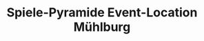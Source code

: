 ---
title: "Spiele-Pyramide Event-Location Mühlburg"
url: /karlsruhe/spiele-pyramide-event-location-muehlburg/
shop: Spiele
---